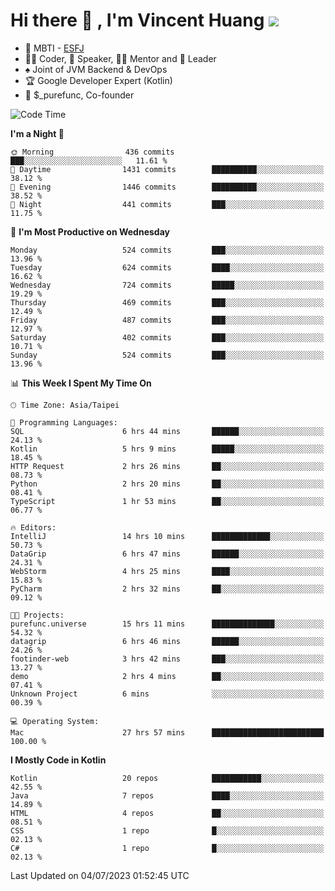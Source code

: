 # Hi there 👋 , I'm Vincent Huang ![](https://komarev.com/ghpvc/?username=Jian-Min-Huang)
- 👀 MBTI - [ESFJ](https://www.16personalities.com/esfj-personality)
- 👨‍💻 Coder, 🎤 Speaker, 👨‍🏫 Mentor and 🚀 Leader
- ♠️ Joint of JVM Backend & DevOps
- 🏆 Google Developer Expert (Kotlin)
- 💼 $_purefunc, Co-founder

<!--START_SECTION:waka-->
![Code Time](http://img.shields.io/badge/Code%20Time-2%2C240%20hrs%2045%20mins-blue)

**I'm a Night 🦉** 

```text
🌞 Morning                436 commits         ███░░░░░░░░░░░░░░░░░░░░░░   11.61 % 
🌆 Daytime                1431 commits        ██████████░░░░░░░░░░░░░░░   38.12 % 
🌃 Evening                1446 commits        ██████████░░░░░░░░░░░░░░░   38.52 % 
🌙 Night                  441 commits         ███░░░░░░░░░░░░░░░░░░░░░░   11.75 % 
```
📅 **I'm Most Productive on Wednesday** 

```text
Monday                   524 commits         ███░░░░░░░░░░░░░░░░░░░░░░   13.96 % 
Tuesday                  624 commits         ████░░░░░░░░░░░░░░░░░░░░░   16.62 % 
Wednesday                724 commits         █████░░░░░░░░░░░░░░░░░░░░   19.29 % 
Thursday                 469 commits         ███░░░░░░░░░░░░░░░░░░░░░░   12.49 % 
Friday                   487 commits         ███░░░░░░░░░░░░░░░░░░░░░░   12.97 % 
Saturday                 402 commits         ███░░░░░░░░░░░░░░░░░░░░░░   10.71 % 
Sunday                   524 commits         ███░░░░░░░░░░░░░░░░░░░░░░   13.96 % 
```


📊 **This Week I Spent My Time On** 

```text
🕑︎ Time Zone: Asia/Taipei

💬 Programming Languages: 
SQL                      6 hrs 44 mins       ██████░░░░░░░░░░░░░░░░░░░   24.13 % 
Kotlin                   5 hrs 9 mins        █████░░░░░░░░░░░░░░░░░░░░   18.45 % 
HTTP Request             2 hrs 26 mins       ██░░░░░░░░░░░░░░░░░░░░░░░   08.73 % 
Python                   2 hrs 20 mins       ██░░░░░░░░░░░░░░░░░░░░░░░   08.41 % 
TypeScript               1 hr 53 mins        ██░░░░░░░░░░░░░░░░░░░░░░░   06.77 % 

🔥 Editors: 
IntelliJ                 14 hrs 10 mins      █████████████░░░░░░░░░░░░   50.73 % 
DataGrip                 6 hrs 47 mins       ██████░░░░░░░░░░░░░░░░░░░   24.31 % 
WebStorm                 4 hrs 25 mins       ████░░░░░░░░░░░░░░░░░░░░░   15.83 % 
PyCharm                  2 hrs 32 mins       ██░░░░░░░░░░░░░░░░░░░░░░░   09.12 % 

🐱‍💻 Projects: 
purefunc.universe        15 hrs 11 mins      ██████████████░░░░░░░░░░░   54.32 % 
datagrip                 6 hrs 46 mins       ██████░░░░░░░░░░░░░░░░░░░   24.26 % 
footinder-web            3 hrs 42 mins       ███░░░░░░░░░░░░░░░░░░░░░░   13.27 % 
demo                     2 hrs 4 mins        ██░░░░░░░░░░░░░░░░░░░░░░░   07.41 % 
Unknown Project          6 mins              ░░░░░░░░░░░░░░░░░░░░░░░░░   00.39 % 

💻 Operating System: 
Mac                      27 hrs 57 mins      █████████████████████████   100.00 % 
```

**I Mostly Code in Kotlin** 

```text
Kotlin                   20 repos            ███████████░░░░░░░░░░░░░░   42.55 % 
Java                     7 repos             ████░░░░░░░░░░░░░░░░░░░░░   14.89 % 
HTML                     4 repos             ██░░░░░░░░░░░░░░░░░░░░░░░   08.51 % 
CSS                      1 repo              █░░░░░░░░░░░░░░░░░░░░░░░░   02.13 % 
C#                       1 repo              █░░░░░░░░░░░░░░░░░░░░░░░░   02.13 % 
```




 Last Updated on 04/07/2023 01:52:45 UTC
<!--END_SECTION:waka-->
